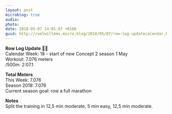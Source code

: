 ```yaml
---
layout: post
microblog: true
audio: 
photo: 
date: 2018-05-07 14:01:07 +0100
guid: http://roelwillems.micro.blog/2018/05/07/row-log-updatecalendar.html
---
```

**Row Log Update** 🚣‍♂️  
Calendar Week: 18 - start of new Concept 2 season 1 May  
Workout: 7.076 meters  
/500m: 2:07.1  

**Total Meters**  
This Week: 7.076  
Season 2018: 7.076  
Current season goal: row a full marathon  

**Notes**  
Split the training in 12,5 min moderate, 5 min easy, 12,5 min moderate.
